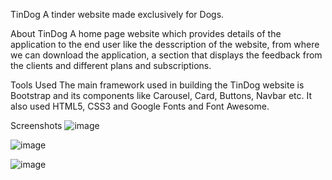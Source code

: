 TinDog
A tinder website made exclusively for Dogs.

About TinDog
A home page website which provides details of the application to the end user like the desscription of the website, from where we can download the application, a section that displays the feedback from the clients and different plans and subscriptions.

Tools Used
The main framework used in building the TinDog website is Bootstrap and its components like Carousel, Card, Buttons, Navbar etc. It also used HTML5, CSS3 and Google Fonts and Font Awesome.

Screenshots
![image](https://github.com/Priyankaakrish/Tindog-/assets/70511466/86ea92ec-4e11-436b-8607-29d0112d7ba3)


![image](https://github.com/Priyankaakrish/Tindog-/assets/70511466/95b0f725-23c7-4387-bd04-b669db405104)


![image](https://github.com/Priyankaakrish/Tindog-/assets/70511466/d448edd8-f81b-4fe0-b7f9-bc02f4695dff)




